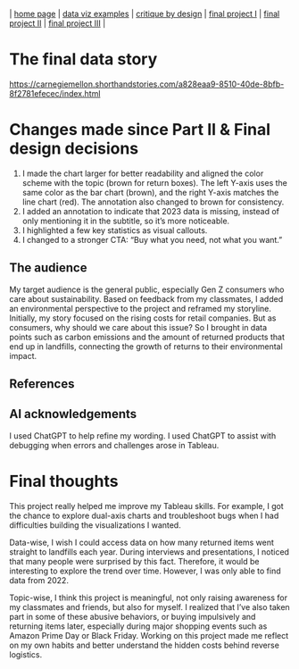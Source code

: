 | [home page](https://cmustudent.github.io/tswd-portfolio-templates/) | [data viz examples](dataviz-examples) | [critique by design](critique-by-design) | [final project I](final-project-part-one) | [final project II](final-project-part-two) | [final project III](final-project-part-three) |

# The final data story
https://carnegiemellon.shorthandstories.com/a828eaa9-8510-40de-8bfb-8f2781efecec/index.html

# Changes made since Part II & Final design decisions
1. I made the chart larger for better readability and aligned the color scheme with the topic (brown for return boxes). The left Y-axis uses the same color as the bar chart (brown), and the right Y-axis matches the line chart (red). The annotation also changed to brown for consistency.
2. I added an annotation to indicate that 2023 data is missing, instead of only mentioning it in the subtitle, so it’s more noticeable.
3. I highlighted a few key statistics as visual callouts.
4. I changed to a stronger CTA: “Buy what you need, not what you want.”

## The audience

My target audience is the general public, especially Gen Z consumers who care about sustainability. Based on feedback from my classmates, I added an environmental perspective to the project and reframed my storyline. Initially, my story focused on the rising costs for retail companies. But as consumers, why should we care about this issue? So I brought in data points such as carbon emissions and the amount of returned products that end up in landfills, connecting the growth of returns to their environmental impact.

## References


## AI acknowledgements
I used ChatGPT to help refine my wording.
I used ChatGPT to assist with debugging when errors and challenges arose in Tableau.

# Final thoughts

This project really helped me improve my Tableau skills. For example, I got the chance to explore dual-axis charts and troubleshoot bugs when I had difficulties building the visualizations I wanted. 

Data-wise, I wish I could access data on how many returned items went straight to landfills each year. During interviews and presentations, I noticed that many people were surprised by this fact. Therefore, it would be interesting to explore the trend over time. However, I was only able to find data from 2022.

Topic-wise, I think this project is meaningful, not only raising awareness for my classmates and friends, but also for myself. I realized that I’ve also taken part in some of these abusive behaviors, or buying impulsively and returning items later, especially during major shopping events such as Amazon Prime Day or Black Friday. Working on this project made me reflect on my own habits and better understand the hidden costs behind reverse logistics.
